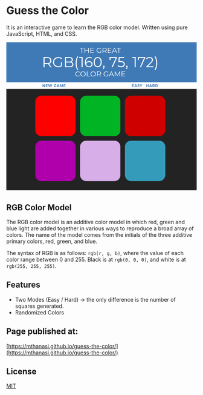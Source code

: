 # Guess the Color

It is an interactive game to learn the RGB color model. Written using pure JavaScript, HTML, and CSS.

![](img.png)

## RGB Color Model

The RGB color model is an additive color model in which red, green and blue light are added together in various ways to reproduce a broad array of colors. The name of the model comes from the initials of the three additive primary colors, red, green, and blue.

The syntax of RGB is as follows: ```rgb(r, g, b)```, where the value of each color range between 0 and 255. Black is at ```rgb(0, 0, 0)```, and white is at ```rgb(255, 255, 255)```.


## Features

* Two Modes (Easy / Hard) &rarr; the only difference is the number of squares generated.
* Randomized Colors

## Page published at:

[https://mthanasi.github.io/guess-the-color/](https://mthanasi.github.io/guess-the-color/)

## License
[MIT](https://choosealicense.com/licenses/mit/)
